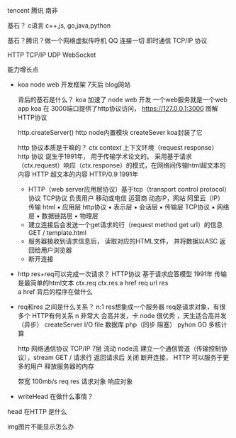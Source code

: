 tencent 腾讯 南非

基石？ c语言
c++,js, go,java,python

基石？腾讯？做一个网络虚拟传呼机
QQ 连接一切 即时通信 TCP/IP 协议

HTTP  TCP/IP  UDP  WebSocket

能力增长点

- koa node web 开发框架
    7天后 blog网站


    背后的基石是什么？
    koa  加速了 node web 开发  一个web服务就是一个web app
    koa 在 3000端口提供了http协议访问，
    https://127.0.0.1:3000   图解HTTP协议

    http.createServer()
    http node内置模块  createSever
    koa封装了它

    http 协议本质是干嘛的？
    ctx context 上下文环境（request response）
    http 协议 诞生于1991年， 用于传输学术论文的。
    采用基于请求（ctx.request）响应（ctx.response）的模式，在网络间传输html超文本的内容  HTTP
    超文本的内容  HTTP/0.9  1991年

    - HTTP（web server应用层协议）基于tcp（transport control protocol）协议
        TCP协议 负责用户 移动或电信 运营商 动态IP，网站 阿里云（IP） 传输 html 
    ▪ 应用层    http协议
    ▪ 表示层
    ▪ 会话层
    ▪ 传输层    TCP协议
    ▪ 网络层
    ▪ 数据链路层
    ▪ 物理层
    - 建立连接后会发送一个get请求的行（request method get url）的信息
    GET / template.html
    - 服务器接收到请求信息后， 读取对应的HTML文件， 并将数据以ASC 返回给用户浏览器
    - 断开连接

- http  res+req可以完成一次请求？
HTTP协议 基于请求应答模型 1991年  传输是最简单的html文本
ctx.req ctx.res 
a href  req  url  res  
a href
背后的程序在做什么
- req和res 之间是什么关系？
    n:1 res想象成一个服务器 req是请求对象，有很多个   HTTP有何关系
    n 非常大 会高并发，卡   node 很优秀 ，天生适合高并发（异步）
    createServer  I/O file  数据库
    php（同步 阻塞） pyhon
    GO   多核计算

    http 网络通信协议 TCP/IP  7层
    流动 node流
    建立一个通信管道（传输控制协议），stream
    GET / 请求行
    返回请求后 关闭 断开连接，  HTTP 可以服务于更多的用户
    释放服务器的内存

    带宽 100mb/s
    req res 请求对象  响应对象
- writeHead 在做什么事情？

head 在HTTP 是什么

img图片不能显示怎么办
